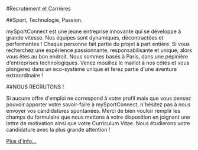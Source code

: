 #Recrutement et Carrières

##Sport, Technologie, Passion.

mySportConnect est une jeune entreprise innovante qui se développe à grande vitesse. Nos équipes sont dynamiques, décontractées et performantes ! Chaque personne fait partie du projet à part entière. Si vous recherchez une expérience passionnante, responsabilisante et unique, alors vous êtes au bon endroit. Nous sommes basés à Paris, dans une pépinière d'entreprises technologiques. Venez mouillez le maillot à nos côtés et vous plongerez dans un eco-système unique et ferez partie d'une aventure extraordinaire !

##NOUS RECRUTONS !

Si aucune offre d'emploi ne correspond à votre profil mais que vous pensez pouvoir apporter votre savoir-faire à mySportConnect, n'hésitez pas à nous envoyer vos candidatures spontanées. Merci de bien vouloir remplir les champs du formulaire que nous mettons à votre disposition en joignant une lettre de motivation ainsi que votre Curriculum Vitae. Nous étudierons votre candidature avec la plus grande attention !

<a href=http://www.mysportconnect.net/fr/entreprise/carriere/>Plus d'info...</a>
